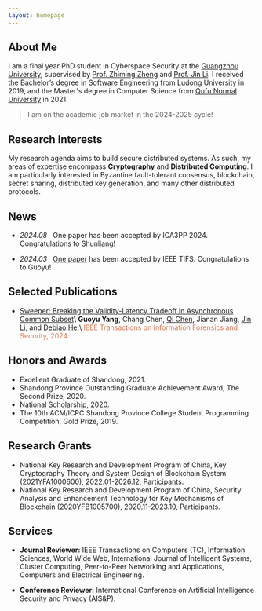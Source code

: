 ```yaml
---
layout: homepage
---
```


## About Me

I am a final year PhD student in Cyberspace Security at the [Guangzhou University](http://www.gzhu.edu.cn/), supervised by [Prof. Zhiming Zheng](https://iai.buaa.edu.cn/info/1013/1088.htm) and [Prof. Jin Li](http://www.gzhu.edu.cn/info/1112/17557.htm). I received the Bachelor’s degree in Software Engineering from [Ludong University](https://www.ldu.edu.cn/) in 2019, and the Master's degree in Computer Science from [Qufu Normal University](https://www.qfnu.edu.cn/) in 2021. 


> I am on the academic job market in the 2024-2025 cycle!



## Research Interests

My research agenda aims to build secure distributed systems. As such, my areas of expertise encompass **Cryptography** and **Distributed Computing**. I am particularly interested in Byzantine fault-tolerant consensus, blockchain, secret sharing, distributed key generation, and many other distributed protocols.



## News



- *2024.08* &nbsp; One paper has been accepted by ICA3PP 2024. Congratulations to Shunliang!

- *2024.03* &nbsp; [One paper](https://ieeexplore.ieee.org/abstract/document/10480712/) has been accepted by IEEE TIFS. Congratulations to Guoyu!



## Selected Publications



- [Sweeper: Breaking the Validity-Latency Tradeoff in Asynchronous Common Subset](https://ieeexplore.ieee.org/abstract/document/10480712/)\\
  **Guoyu Yang**, Chang Chen, [Qi Chen](http://ai.gzhu.edu.cn/info/1223/1093.htm), Jianan Jiang, [Jin Li](http://ai.gzhu.edu.cn/info/1223/1091.htm), and [Debiao He](https://blockchain.whu.edu.cn/info/1121/3091.htm).\\
  <span style="color: #de724e;">IEEE Transactions on Information Forensics and Security, 2024.</span>
 


## Honors and Awards
- Excellent Graduate of Shandong, 2021.
- Shandong Province Outstanding Graduate Achievement Award, The Second Prize, 2020.
- National Scholarship, 2020.
- The 10th ACM/ICPC Shandong Province College Student Programming Competition, Gold Prize, 2019.

## Research Grants
- National Key Research and Development Program of China, Key Cryptography Theory and System Design of Blockchain System (2021YFA1000600), 2022.01-2026.12, Participants.
- National Key Research and Development Program of China, Security Analysis and Enhancement Technology for Key Mechanisms of Blockchain (2020YFB1005700), 2020.11-2023.10, Participants.

## Services

- **Journal Reviewer:** IEEE Transactions on Computers (TC), Information Sciences, World Wide Web, International Journal of Intelligent Systems, Cluster Computing, Peer-to-Peer Networking and Applications, Computers and Electrical Engineering.

- **Conference Reviewer:** International Conference on Artificial Intelligence Security and Privacy (AIS&P).







